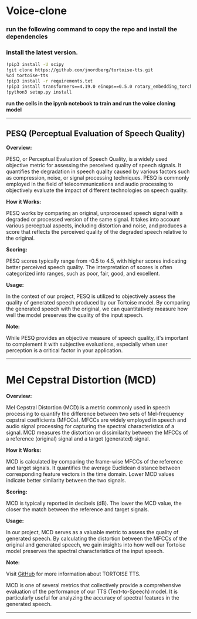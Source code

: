 # Voice-clone
### run the following command to copy the repo and install the dependencies 
### install the latest version.
```bash
!pip3 install -U scipy
!git clone https://github.com/jnordberg/tortoise-tts.git
%cd tortoise-tts
!pip3 install -r requirements.txt
!pip3 install transformers==4.19.0 einops==0.5.0 rotary_embedding_torch==0.1.5 unidecode==1.3.5
!python3 setup.py install
```
**run the cells in the ipynb notebook to train and run the voice cloning model**

---

## PESQ (Perceptual Evaluation of Speech Quality)

**Overview:**

PESQ, or Perceptual Evaluation of Speech Quality, is a widely used objective metric for assessing the perceived quality of speech signals. It quantifies the degradation in speech quality caused by various factors such as compression, noise, or signal processing techniques. PESQ is commonly employed in the field of telecommunications and audio processing to objectively evaluate the impact of different technologies on speech quality.

**How it Works:**

PESQ works by comparing an original, unprocessed speech signal with a degraded or processed version of the same signal. It takes into account various perceptual aspects, including distortion and noise, and produces a score that reflects the perceived quality of the degraded speech relative to the original.

**Scoring:**

PESQ scores typically range from -0.5 to 4.5, with higher scores indicating better perceived speech quality. The interpretation of scores is often categorized into ranges, such as poor, fair, good, and excellent.

**Usage:**

In the context of our project, PESQ is utilized to objectively assess the quality of generated speech produced by our Tortoise model. By comparing the generated speech with the original, we can quantitatively measure how well the model preserves the quality of the input speech.

**Note:**

While PESQ provides an objective measure of speech quality, it's important to complement it with subjective evaluations, especially when user perception is a critical factor in your application.

---

# Mel Cepstral Distortion (MCD)

**Overview:**

Mel Cepstral Distortion (MCD) is a metric commonly used in speech processing to quantify the difference between two sets of Mel-frequency cepstral coefficients (MFCCs). MFCCs are widely employed in speech and audio signal processing for capturing the spectral characteristics of a signal. MCD measures the distortion or dissimilarity between the MFCCs of a reference (original) signal and a target (generated) signal.

**How it Works:**

MCD is calculated by comparing the frame-wise MFCCs of the reference and target signals. It quantifies the average Euclidean distance between corresponding feature vectors in the time domain. Lower MCD values indicate better similarity between the two signals.

**Scoring:**

MCD is typically reported in decibels (dB). The lower the MCD value, the closer the match between the reference and target signals.

**Usage:**

In our project, MCD serves as a valuable metric to assess the quality of generated speech. By calculating the distortion between the MFCCs of the original and generated speech, we gain insights into how well our Tortoise model preserves the spectral characteristics of the input speech.

**Note:**

Visit [GitHub](https://github.com/neonbjb/tortoise-tts) for more information about TORTOISE TTS.


MCD is one of several metrics that collectively provide a comprehensive evaluation of the performance of our TTS (Text-to-Speech) model. It is particularly useful for analyzing the accuracy of spectral features in the generated speech.

---
